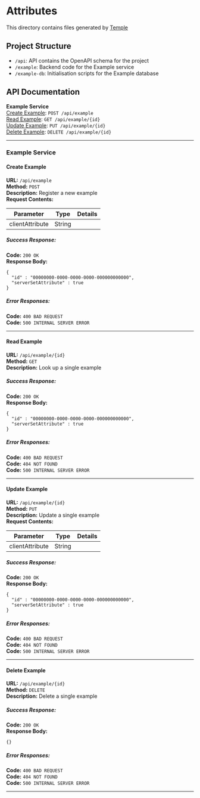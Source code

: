 # Attributes

This directory contains files generated by [Temple](https://templeeight.github.io/temple-docs)  

## Project Structure
* `/api`: API contains the OpenAPI schema for the project
* `/example`: Backend code for the Example service
* `/example-db`: Initialisation scripts for the Example database

## API Documentation
**Example Service**  
[Create Example](#create-example): `POST /api/example`  
[Read Example](#read-example): `GET /api/example/{id}`  
[Update Example](#update-example): `PUT /api/example/{id}`  
[Delete Example](#delete-example): `DELETE /api/example/{id}`  


***

### Example Service

#### Create Example
**URL:** `/api/example`  
**Method:** `POST`  
**Description:** Register a new example  
**Request Contents:**  

|Parameter|Type|Details|
|---|---|---|
|clientAttribute|String||


##### Success Response:
**Code:** `200 OK`  
**Response Body:**  
```
{
  "id" : "00000000-0000-0000-0000-000000000000",
  "serverSetAttribute" : true
}
```


##### Error Responses:
**Code:** `400 BAD REQUEST`  
**Code:** `500 INTERNAL SERVER ERROR`  


***

#### Read Example
**URL:** `/api/example/{id}`  
**Method:** `GET`  
**Description:** Look up a single example  

##### Success Response:
**Code:** `200 OK`  
**Response Body:**  
```
{
  "id" : "00000000-0000-0000-0000-000000000000",
  "serverSetAttribute" : true
}
```


##### Error Responses:
**Code:** `400 BAD REQUEST`  
**Code:** `404 NOT FOUND`  
**Code:** `500 INTERNAL SERVER ERROR`  


***

#### Update Example
**URL:** `/api/example/{id}`  
**Method:** `PUT`  
**Description:** Update a single example  
**Request Contents:**  

|Parameter|Type|Details|
|---|---|---|
|clientAttribute|String||


##### Success Response:
**Code:** `200 OK`  
**Response Body:**  
```
{
  "id" : "00000000-0000-0000-0000-000000000000",
  "serverSetAttribute" : true
}
```


##### Error Responses:
**Code:** `400 BAD REQUEST`  
**Code:** `404 NOT FOUND`  
**Code:** `500 INTERNAL SERVER ERROR`  


***

#### Delete Example
**URL:** `/api/example/{id}`  
**Method:** `DELETE`  
**Description:** Delete a single example  

##### Success Response:
**Code:** `200 OK`  
**Response Body:**  
```
{}
```


##### Error Responses:
**Code:** `400 BAD REQUEST`  
**Code:** `404 NOT FOUND`  
**Code:** `500 INTERNAL SERVER ERROR`  


***
